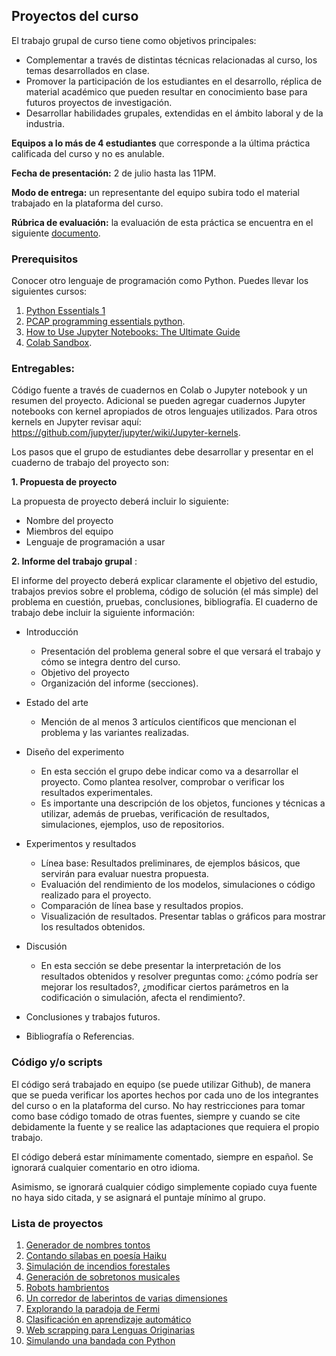 ## Proyectos del curso 

El trabajo grupal de curso tiene como objetivos principales:

- Complementar a través de distintas técnicas relacionadas al curso, los temas desarrollados en clase.
- Promover la participación de los estudiantes en el desarrollo, réplica de material académico que pueden resultar en conocimiento base para futuros proyectos de investigación.
- Desarrollar habilidades grupales, extendidas en el ámbito laboral y de la industria.

**Equipos a lo más de 4 estudiantes** que corresponde a la última práctica calificada del curso y no es anulable.

**Fecha de presentación:** 2 de julio hasta las 11PM. 

**Modo de entrega:** un representante del equipo subira todo el material trabajado en la plataforma del curso.

**Rúbrica de evaluación:** la evaluación de esta práctica se encuentra en el siguiente [documento](https://gist.github.com/kapumota/e7bc21222c8efa4df3d4f0b7d18da0ba).

### Prerequisitos

Conocer otro lenguaje de programación como Python. Puedes llevar los siguientes cursos:

  1.  [Python Essentials 1](https://skillsforall.com/course/python-essentials-1?courseLang=en-US) 
  2.  [PCAP programming essentials python](https://www.netacad.com/courses/programming/pcap-programming-essentials-python). 
  3.  [How to Use Jupyter Notebooks: The Ultimate Guide](https://www.datacamp.com/tutorial/tutorial-jupyter-notebook)
  4.  [Colab Sandbox](https://colab.research.google.com/).

### Entregables:

Código fuente a través de cuadernos en Colab o Jupyter notebook y un resumen del proyecto. 
Adicional se pueden agregar cuadernos Jupyter notebooks con kernel apropiados de otros lenguajes utilizados. 
Para otros kernels en Jupyter revisar aquí: https://github.com/jupyter/jupyter/wiki/Jupyter-kernels. 


Los pasos que el grupo de estudiantes debe desarrollar y presentar en el cuaderno de trabajo del proyecto son:

**1. Propuesta de proyecto**

La propuesta de proyecto deberá incluir lo siguiente:

- Nombre del proyecto
- Miembros del equipo
- Lenguaje de programación a usar

**2. Informe del trabajo grupal** :

El informe del proyecto deberá explicar claramente el objetivo del estudio, trabajos previos sobre el problema, código de solución (el más simple) del problema en cuestión, pruebas, conclusiones, 
bibliografía. El cuaderno de trabajo  debe incluir la siguiente información:

* Introducción
  - Presentación del problema general sobre el que versará el trabajo y cómo se integra dentro  del curso.
  - Objetivo del proyecto
  - Organización del informe (secciones).
  
* Estado del arte
  - Mención de al menos 3 artículos científicos que mencionan el problema y las variantes realizadas.

* Diseño del experimento
  - En esta sección el grupo debe indicar como va a desarrollar el proyecto. Como plantea resolver, comprobar o verificar los resultados experimentales. 
  - Es importante una descripción de los objetos, funciones y técnicas a utilizar, además de pruebas, verificación de resultados, simulaciones, ejemplos, uso de repositorios. 

* Experimentos y resultados
  - Línea base: Resultados preliminares, de ejemplos básicos, que servirán para evaluar nuestra propuesta. 
  - Evaluación del rendimiento de los modelos, simulaciones o código realizado para el proyecto.
  - Comparación de línea base y resultados propios. 
  - Visualización de resultados. Presentar tablas o gráficos para mostrar los resultados obtenidos. 

* Discusión
  - En esta sección se debe presentar la interpretación de los resultados obtenidos y resolver preguntas como: ¿cómo podría ser mejorar los resultados?, 
  ¿modificar ciertos parámetros en la codificación o simulación, afecta el rendimiento?.

* Conclusiones y trabajos futuros.

* Bibliografía o Referencias. 


### Código y/o scripts

El código será trabajado en equipo (se puede utilizar Github), de manera que se pueda verificar los aportes hechos por cada uno de los integrantes del curso o en la plataforma del curso.
No hay restricciones para tomar como base código tomado de otras fuentes, siempre y cuando se cite debidamente la fuente y se realice las adaptaciones que requiera el propio trabajo. 


El código deberá estar mínimamente comentado, siempre en español. Se ignorará cualquier comentario en otro idioma.

Asimismo, se ignorará cualquier código simplemente copiado cuya fuente no haya sido citada, y se asignará el puntaje mínimo al grupo.


### Lista de proyectos

1. [Generador de nombres tontos](https://gist.github.com/kapumota/cc5a5d6ad69248a2547282160cc39d1e)
2. [Contando sílabas en poesía Haiku](https://gist.github.com/kapumota/074eb3e9d0e9231dd09e76aa37dfbab7)
3. [Simulación de incendios forestales](https://gist.github.com/kapumota/6a3dd3d730a59bc448b9191badd5ab92)
4. [Generación de sobretonos musicales](https://gist.github.com/kapumota/4ab930656cbd461becc7bb5a14b1d523)
5. [Robots hambrientos](https://gist.github.com/kapumota/f5fdf8fe66c88de32896ec5f9e946ad2)
6. [Un corredor de laberintos de varias dimensiones](https://gist.github.com/kapumota/0256a3e0e34dce4eb4fe378b1a7cc500)
7. [Explorando la paradoja de Fermi](https://gist.github.com/kapumota/29af2581ed5a4f2c537ad8c59eac8392)
8. [Clasificación en aprendizaje automático](https://gist.github.com/kapumota/8bfd97cad65f332212054f67a1a0745f)
9. [Web scrapping para Lenguas Originarias](https://gist.github.com/kapumota/73ff0e65d55e51f9e7d66752bf0b5ae6)
10. [Simulando una bandada con Python](https://gist.github.com/kapumota/6845014ba6c769ab59b265236e438918)








